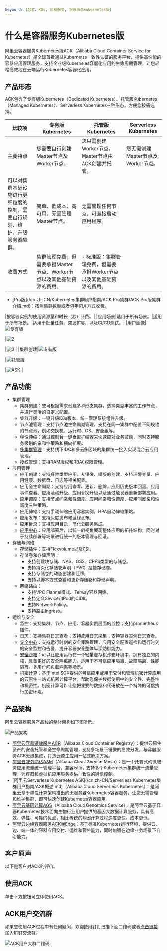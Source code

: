 ```yaml
---
keyword: [ACK, K8s, 容器服务, 容器服务Kubernetes版]
---
```


# 什么是容器服务Kubernetes版

阿里云容器服务Kubernetes版ACK（Alibaba Cloud Container Service for Kubernetes）是全球首批通过Kubernetes一致性认证的服务平台，提供高性能的容器应用管理服务，支持企业级Kubernetes容器化应用的生命周期管理，让您轻松高效地在云端运行Kubernetes容器化应用。



## 产品形态

ACK包含了专有版Kubernetes（Dedicated Kubernetes）、托管版Kubernetes（Managed Kubernetes）、Serverless Kubernetes三种形态，方便您按需选择。

|比较项|专有版Kubernetes|托管版Kubernetes|Serverless Kubernetes|
|---|-------------|-------------|---------------------|
|主要特点|您需要自行创建Master节点及Worker节点。|您只需创建Worker节点，Master节点由ACK创建并托管。|您无需创建Master节点及Worker节点。|
|可以对集群基础设施进行更细粒度的控制，需要自行规划、维护、升级服务器集群。|简单、低成本、高可用，无需管理Master节点。|无需管理任何节点，可直接启动应用程序。|
|收费方式|集群管理免费，但需要承担Master节点、Worker节点以及其他基础资源的费用。|-   标准版：集群管理免费，但需要承担Worker节点以及其他基础资源的费用。
-   [Pro版](/cn.zh-CN/Kubernetes集群用户指南/ACK Pro集群/ACK Pro版集群介绍.md)：按照集群数量或者包年包月方式收费。

|按容器实例的使用资源量和时长（秒）计费。|
|应用场景|适用于所有场景。|适用于所有场景。|适用于批量任务、突发扩容，以及CI/CD测试。|
|用户画像|![专有版](https://static-aliyun-doc.oss-accelerate.aliyuncs.com/assets/img/zh-CN/5748490061/p143465.png)

|![2](https://static-aliyun-doc.oss-accelerate.aliyuncs.com/assets/img/zh-CN/5748490061/p143466.png)

|![3](https://static-aliyun-doc.oss-accelerate.aliyuncs.com/assets/img/zh-CN/5748490061/p143467.png) |
|集群创建|![专有版](https://static-aliyun-doc.oss-accelerate.aliyuncs.com/assets/img/zh-CN/4868490061/p143471.png)

|![托管版](https://static-aliyun-doc.oss-accelerate.aliyuncs.com/assets/img/zh-CN/4868490061/p143472.png)

|![ASK](https://static-aliyun-doc.oss-accelerate.aliyuncs.com/assets/img/zh-CN/5748490061/p143473.png) |

## 产品功能

-   集群管理
    -   集群创建：您可根据需求创建多种形态集群，选择类型丰富的工作节点，并进行灵活的自定义配置。
    -   集群升级：一键升级K8s版本，统一管理系统组件升级。
    -   节点池管理：支持节点池生命周期管理，支持在同一集群中配置不同规格的节点池，例如交换机、运行时、OS、安全组等。
    -   [弹性伸缩](/cn.zh-CN/Kubernetes集群用户指南/弹性伸缩/弹性伸缩概述.md)：通过控制台一键垂直扩缩容来快速应对业务波动，同时支持服务级别的亲和性策略和横向扩展。
    -   [多集群管理](/cn.zh-CN/Kubernetes集群用户指南/多云混合云/多云混合云概述.md)：支持线下IDC和多云多区域的集群统一接入实现混合云应用管理。
    -   授权管理：支持RAM授权和RBAC权限管理。
-   应用管理
    -   应用创建：支持多种类型应用，从镜像、模版的创建，支持环境变量、应用健康、数据盘、日志等相关配置。
    -   应用全生命周期：支持应用查看、更新、删除，应用历史版本回滚、应用事件查看、应用滚动升级、应用替换升级以及通过触发器重新部署应用。
    -   应用调度：支持节点间亲和性调度、应用间亲和性调度、应用间反亲和性调度三种策略。
    -   应用伸缩：支持手动伸缩应用容器实例，HPA自动伸缩策略。
    -   应用发布：支持灰度发布和蓝绿发布。
    -   应用目录：支持应用目录，简化云服务集成。
    -   [应用中心](/cn.zh-CN/Kubernetes集群用户指南/应用中心/应用中心概述.md)：应用部署后，以统一的视角展现整体应用的拓扑结构，同时对于持续部署等场景进行统一的版本管理与回滚。
-   存储与网络
    -   [存储插件](/cn.zh-CN/Kubernetes集群用户指南/存储-Flexvolume/存储插件说明.md)：支持Flexvolume以及CSI。
    -   存储卷和存储声明：
        -   支持创建块存储、NAS、OSS、CPFS类型的存储卷。
        -   支持持久化存储卷声明（PVC）挂接存储卷。
        -   支持存储卷的动态创建和迁移。
        -   支持以脚本方式查看和更新存储卷和存储声明。
    -   [网络路由](/cn.zh-CN/Kubernetes集群用户指南/网络/网络概述.md)：
        -   支持VPC Flannel模式、Terway容器网络。
        -   支持定义Sevice和Pod的CIDR。
        -   支持NetworkPolicy。
        -   支持路由Ingress。
-   运维与安全
    -   监控：支持集群、节点、应用、容器实例层面的监控；支持prometheus插件。
    -   日志：支持集群日志查看；支持应用日志采集；支持容器实例日志查看。
    -   [安全中心](/cn.zh-CN/Kubernetes集群用户指南/安全/容器应用安全/使用运行时刻安全监控.md)：支持运行时刻的安全策略管理，应用安全配置巡检和运行时刻的安全监控和告警，提升容器安全整体纵深防御能力。
    -   [安全沙箱](/cn.zh-CN/Kubernetes集群用户指南/安全沙箱/安全沙箱概述.md)：可以让应用运行在一个轻量虚拟机沙箱环境中，拥有独立的内核，具备更好的安全隔离能力。适用于不可信应用隔离、故障隔离、性能隔离、多用户间负载隔离等场景。
    -   [机密计算](/cn.zh-CN/Kubernetes集群用户指南/ACK-TEE机密计算/ACK-TEE机密计算介绍.md)：基于Intel SGX提供的可信应用或用于交付和管理机密计算应用的云原生一站式机密计算平台，帮助您保护数据使用中的安全性、完整性和机密性。机密计算可以让您把重要的数据和代码放在一个特殊的可信执行加密环境。

## 产品架构

阿里云容器服务产品线的整体架构如下图所示。

![产品架构](https://static-aliyun-doc.oss-accelerate.aliyuncs.com/assets/img/zh-CN/5748490061/p169914.png)

-   [阿里云容器镜像服务ACR]()（Alibaba Cloud Container Registry）：提供云原生资产的安全托管和全生命周期管理，支持多场景下镜像的高效分发，与容器服务ACK无缝集成，打造云原生应用一站式解决方案。
-   [阿里云服务网格ASM]()（Alibaba Cloud Service Mesh）：是一个托管式的微服务应用流量统一管理平台，兼容Istio，支持多个Kubernetes集群统一流量管理，为容器和虚拟机应用服务提供一致性的通信控制。
-   [阿里云Serverless Kubernetes ASK](/cn.zh-CN/Serverless Kubernetes集群用户指南/ASK概述.md)（Alibaba Cloud Serverless Kubernetes）：是阿里云基于弹性计算架构推出的无服务器Kubernetes容器服务，让您无需管理和维护集群，即可快速创建Kubernetes容器应用。
-   [阿里云基因计算AGS](/cn.zh-CN/基因计算服务AGS用户指南/AGS概览.md)（Alibaba Cloud Genomics Service）：是阿里云基于容器Kubernetes技术面向生物行业用户提供的基因大数据计算服务，具有高效、弹性、可靠的优点，相比传统的基因计算过程速度更快，成本更低。
-   [阿里云边缘容器服务ACK@Edge](/cn.zh-CN/边缘容器服务ACK@Edge用户指南/ACK@Edge概述.md)：基于标准Kubernetes运行环境，提供云、边、端一体的容器应用交付、运维和管控能力，同时加强在边缘业务场景下自治能力。

## 客户原声

以下是客户对ACK的评价。

## 使用ACK

单击下方按钮可立即使用ACK。

## ACK用户交流群

如果您使用ACK过程中有任何疑问，欢迎使用钉钉扫描下面二维码或者[点击链接](https://wx-in-i.dingtalk.com/invite-page/weixin.html?bizSource=____source____&corpId=ding525815e01f9272bdffe93478753d9884&inviterUid=E65E079410B2BD4C6B2F679C0AD92F4C&encodeDeptId=A9AB13812C0717AD03A6AD1004DA0487)加入钉钉交流群。

![ACK用户大群二维码](https://static-aliyun-doc.oss-accelerate.aliyuncs.com/assets/img/zh-CN/8160817161/p233033.png)

